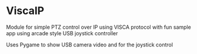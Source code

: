 # ViscaIP
Module for simple PTZ control over IP using VISCA protocol with fun sample app using arcade style USB joystick controller

Uses Pygame to show USB camera video and for the joystick control
